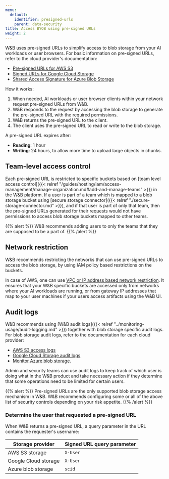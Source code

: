 ```yaml
---
menu:
  default:
    identifier: presigned-urls
    parent: data-security
title: Access BYOB using pre-signed URLs
weight: 2
---
```


W&B uses pre-signed URLs to simplify access to blob storage from your AI workloads or user browsers. For basic information on pre-signed URLs, refer to the cloud provider's documentation:
- [Pre-signed URLs for AWS S3](https://docs.aws.amazon.com/AmazonS3/latest/userguide/using-presigned-url.html)
- [Signed URLs for Google Cloud Storage](https://cloud.google.com/storage/docs/access-control/signed-urls)
- [Shared Access Signature for Azure Blob Storage](https://learn.microsoft.com/azure/storage/common/storage-sas-overview)

How it works:
1. When needed, AI workloads or user browser clients within your network request pre-signed URLs from W&B.
1. W&B responds to the request by accessing the blob storage to generate the pre-signed URL with the required permissions.
1. W&B returns the pre-signed URL to the client.
1. The client uses the pre-signed URL to read or write to the blob storage.

A pre-signed URL expires after:
- **Reading**: 1 hour
- **Writing**: 24 hours, to allow more time to upload large objects in chunks.

## Team-level access control

Each pre-signed URL is restricted to specific buckets based on [team level access control]({{< relref "/guides/hosting/iam/access-management/manage-organization.md#add-and-manage-teams" >}}) in the W&B platform. If a user is part of a team which is mapped to a blob storage bucket using [secure storage connector]({{< relref "./secure-storage-connector.md" >}}), and if that user is part of only that team, then the pre-signed URLs generated for their requests would not have permissions to access blob storage buckets mapped to other teams. 

{{% alert %}}
W&B recommends adding users to only the teams that they are supposed to be a part of.
{{% /alert %}}

## Network restriction

W&B recommends restricting the networks that can use pre-signed URLs to access the blob storage, by using IAM policy based restrictions on the buckets. 

In case of AWS, one can use [VPC or IP address based network restriction](https://docs.aws.amazon.com/AmazonS3/latest/userguide/using-presigned-url.html#PresignedUrlUploadObject-LimitCapabilities). It ensures that your W&B specific buckets are accessed only from networks where your AI workloads are running, or from gateway IP addresses that map to your user machines if your users access artifacts using the W&B UI.

## Audit logs

W&B recommends using [W&B audit logs]({{< relref "../monitoring-usage/audit-logging.md" >}}) together with blob storage specific audit logs. For blob storage audit logs, refer to the documentation for each cloud provider:
- [AWS S3 access logs](https://docs.aws.amazon.com/AmazonS3/latest/userguide/ServerLogs.html)
- [Google Cloud Storage audit logs](https://cloud.google.com/storage/docs/audit-logging)
- [Monitor Azure blob storage](https://learn.microsoft.com/azure/storage/blobs/monitor-blob-storage).

Admin and security teams can use audit logs to keep track of which user is doing what in the W&B product and take necessary action if they determine that some operations need to be limited for certain users.

{{% alert %}}
Pre-signed URLs are the only supported blob storage access mechanism in W&B. W&B recommends configuring some or all of the above list of security controls depending on your risk appetite.
{{% /alert %}}

### Determine the user that requested a pre-signed URL
When W&B returns a pre-signed URL, a query parameter in the URL contains the requester's username:

| Storage provider   | Signed URL query parameter  |
|--------------------|-----------------|
| AWS S3  storage           | `X-User`  |
| Google Cloud storage   | `X-User` |
| Azure  blob storage       | `scid`      |

